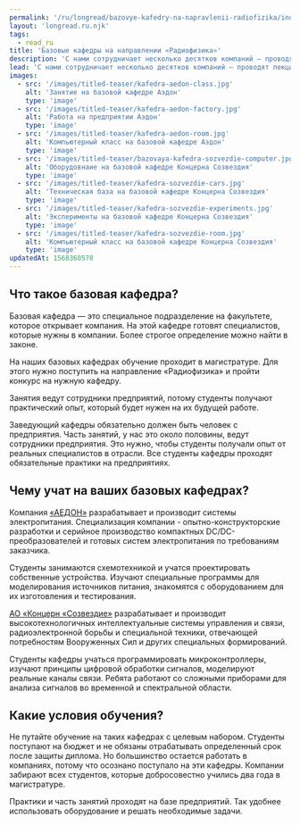 ```yaml
---
permalink: '/ru/longread/bazovye-kafedry-na-napravlenii-radiofizika/index.html'
layout: 'longread.ru.njk'
tags:
  - read_ru
title: 'Базовые кафедры на направлении «Радиофизика»'
description: 'С нами сотрудничает несколько десятков компаний — проводят лекции, стажировки, практики, забирают лучших...'
lead: 'С нами сотрудничает несколько десятков компаний — проводят лекции, стажировки, практики, забирают лучших студентов на работу. Но больше всего мы взаимодействуем с АО «Концерном «Созвездие» и компанией «АЕДОН». Обе эти компании открыли на нашем факультете базовые кафедры.'
images:
  - src: '/images/titled-teaser/kafedra-aedon-class.jpg'
    alt: 'Занятие на базовой кафедре Аэдон'
    type: 'image'
  - src: '/images/titled-teaser/kafedra-aedon-factory.jpg'
    alt: 'Работа на предприятии Аэдон'
    type: 'image'
  - src: '/images/titled-teaser/kafedra-aedon-room.jpg'
    alt: 'Компьютерный класс на базовой кафедре Аэдон'
    type: 'image'
  - src: '/images/titled-teaser/bazovaya-kafedra-sozvezdie-computer.jpg'
    alt: 'Оборудовнаие на базовой кафедре Концерна Созвездия'
    type: 'image'
  - src: '/images/titled-teaser/kafedra-sozvezdie-cars.jpg'
    alt: 'Техническая база на базовой кафедре Концерна Созвездия'
    type: 'image'
  - src: '/images/titled-teaser/kafedra-sozvezdie-experiments.jpg'
    alt: 'Эксперименты на базовой кафедре Концерна Созвездия'
    type: 'image'
  - src: '/images/titled-teaser/kafedra-sozvezdie-room.jpg'
    alt: 'Компьютерный класс на базовой кафедре Концерна Созвездия'
    type: 'image'
updatedAt: 1568360578
---
```

Что такое базовая кафедра?
--------------------------

Базовая кафедра — это специальное подразделение на факультете, которое открывает компания. На этой кафедре готовят специалистов, которые нужны в компании. Более строгое определение можно найти в законе.

На наших базовых кафедрах обучение проходит в магистратуре. Для этого нужно поступить на направление «Радиофизика» и пройти конкурс на нужную кафедру.

Занятия ведут сотрудники предприятий, потому студенты получают практический опыт, который будет нужен на их будущей работе.

Заведующий кафедры обязательно должен быть человек с предприятия. Часть занятий, у нас это около половины, ведут сотрудники предприятия. Это нужно, чтобы студенты получали опыт от реальных специалистов в отрасли. Все студенты кафедры проходят обязательные практики на предприятиях.

Чему учат на ваших базовых кафедрах?
------------------------------------

Компания [«АЕДОН»](https://www.aedon.ru) разрабатывает и производит системы электропитания. Специализация компании - опытно-конструкторские разработки и серийное производство компактных DC/DC-преобразователей и готовых систем электропитания по требованиям заказчика.

Студенты занимаются схемотехникой и учатся проектировать собственные устройства. Изучают специальные программы для моделирования источников питания, знакомятся с оборудованием для их изготовления и тестирования.

[АО «Концерн «Созвездие»](https://sozvezdie.su) разрабатывает и производит высокотехнологичных интеллектуальные системы управления и связи, радиоэлектронной борьбы и специальной техники, отвечающей потребностям Вооруженных Сил и других специальных формирований.

Студенты кафедры учаться программировать микроконтроллеры, изучают принципы цифровой обработки сигналов, моделируют реальные каналы связи. Ребята работают со сложными приборами для анализа сигналов во временной и спектральной области.

Какие условия обучения?
-----------------------

Не путайте обучение на таких кафедрах с целевым набором. Студенты поступают на бюджет и не обязаны отрабатывать определенный срок после защиты диплома. Но большинство остается работать в компаниях, потому что осознано поступало на эти кафедры. Компании забирают всех студентов, которые добросовестно учились два года в магистратуре.

Практики и часть занятий проходят на базе предприятий. Так удобнее использовать оборудование и решать необходимые задачи.
